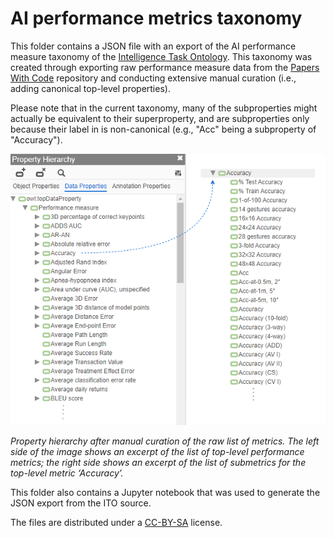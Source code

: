 # AI performance metrics taxonomy

This folder contains a JSON file with an export of the AI performance measure taxonomy of the [Intelligence Task Ontology](https://github.com/OpenBioLink/ITO). This taxonomy was created through exporting raw performance measure data from the [Papers With Code](https://paperswithcode.com/) repository and conducting extensive manual curation (i.e., adding canonical top-level properties).

Please note that in the current taxonomy, many of the subproperties might actually be equivalent to their superproperty, and are subproperties only because their label in is non-canonical (e.g., "Acc" being a subproperty of "Accuracy").

![img](property-hierarchy-example.png)

*Property hierarchy after manual curation of the raw list of metrics. The left side of the image shows an excerpt of the list of top-level performance metrics; the right side shows an excerpt of the list of submetrics for the top-level metric ‘Accuracy’.*

This folder also contains a Jupyter notebook that was used to generate the JSON export from the ITO source.

The files are distributed under a [CC-BY-SA](https://creativecommons.org/licenses/by-sa/4.0/) license.

